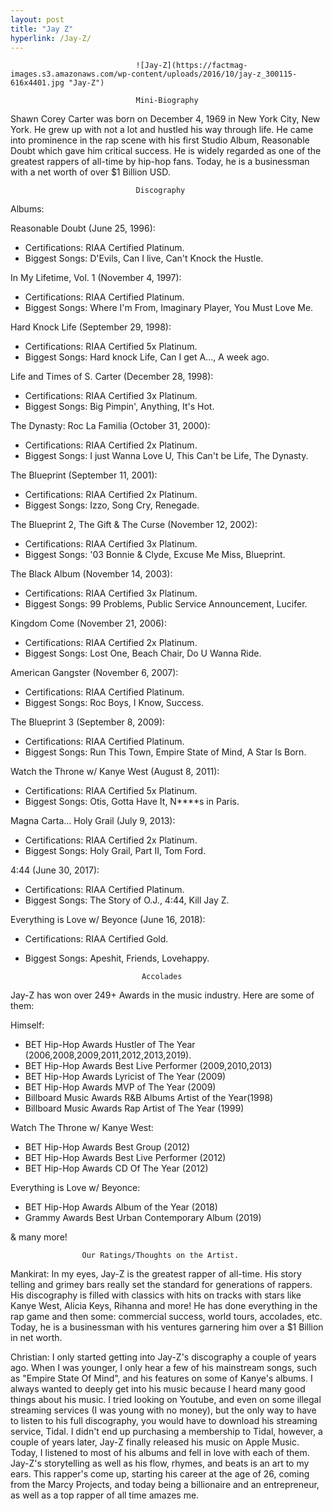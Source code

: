```yaml
---
layout: post
title: "Jay Z"
hyperlink: /Jay-Z/
---
```


                                ![Jay-Z](https://factmag-images.s3.amazonaws.com/wp-content/uploads/2016/10/jay-z_300115-616x4401.jpg "Jay-Z")

                                Mini-Biography

Shawn Corey Carter was born on December 4, 1969 in New York City, New York. He grew up with not a lot and hustled his way through life. He came into prominence in the rap scene with his first Studio Album, Reasonable Doubt which gave him critical success. He is widely regarded as one of the greatest rappers of all-time by hip-hop fans. Today, he is a businessman with a net worth of over $1 Billion USD.

                                Discography

Albums:

Reasonable Doubt (June 25, 1996): 
- Certifications: RIAA Certified Platinum.
- Biggest Songs: D'Evils, Can I live, Can't Knock the Hustle.

In My Lifetime, Vol. 1 (November 4, 1997): 
- Certifications: RIAA Certified Platinum.
- Biggest Songs: Where I'm From, Imaginary Player, You Must Love Me.

Hard Knock Life (September 29, 1998): 
- Certifications: RIAA Certified 5x Platinum.
- Biggest Songs: Hard knock Life, Can I get A..., A week ago.

Life and Times of S. Carter (December 28, 1998): 
- Certifications: RIAA Certified 3x Platinum.
- Biggest Songs: Big Pimpin', Anything, It's Hot.

The Dynasty: Roc La Familia (October 31, 2000): 
- Certifications: RIAA Certified 2x Platinum.
- Biggest Songs: I just Wanna Love U, This Can't be Life, The Dynasty.

The Blueprint (September 11, 2001): 
- Certifications: RIAA Certified 2x Platinum.
- Biggest Songs: Izzo, Song Cry, Renegade.

The Blueprint 2, The Gift & The Curse (November 12, 2002): 
- Certifications: RIAA Certified 3x Platinum.
- Biggest Songs: '03 Bonnie & Clyde, Excuse Me Miss, Blueprint.

The Black Album (November 14, 2003): 
- Certifications: RIAA Certified 3x Platinum.
- Biggest Songs: 99 Problems, Public Service Announcement, Lucifer.

Kingdom Come (November 21, 2006): 
- Certifications: RIAA Certified 2x Platinum.
- Biggest Songs: Lost One, Beach Chair, Do U Wanna Ride.

American Gangster (November 6, 2007): 
- Certifications: RIAA Certified Platinum.
- Biggest Songs: Roc Boys, I Know, Success.

The Blueprint 3 (September 8, 2009): 
- Certifications: RIAA Certified Platinum.
- Biggest Songs: Run This Town, Empire State of Mind, A Star Is Born.

Watch the Throne w/ Kanye West (August 8, 2011):
- Certifications: RIAA Certified 5x Platinum.
- Biggest Songs: Otis, Gotta Have It, N****s in Paris.

Magna Carta... Holy Grail (July 9, 2013): 
- Certifications: RIAA Certified 2x Platinum.
- Biggest Songs: Holy Grail, Part II, Tom Ford.

4:44 (June 30, 2017): 
- Certifications: RIAA Certified Platinum.
- Biggest Songs:  The Story of O.J., 4:44, Kill Jay Z.

Everything is Love w/ Beyonce (June 16, 2018):
- Certifications: RIAA Certified Gold.
- Biggest Songs: Apeshit, Friends, Lovehappy.

                                Accolades

Jay-Z has won over 249+ Awards in the music industry. Here are some of them:

Himself: 
- BET Hip-Hop Awards Hustler of The Year (2006,2008,2009,2011,2012,2013,2019).
- BET Hip-Hop Awards Best Live Performer (2009,2010,2013)
- BET Hip-Hop Awards Lyricist of The Year (2009)
- BET Hip-Hop Awards MVP of The Year (2009)
- Billboard Music Awards R&B Albums Artist of the Year(1998)
- Billboard Music Awards Rap Artist of The Year (1999)

Watch The Throne w/ Kanye West:
- BET Hip-Hop Awards Best Group (2012)
- BET Hip-Hop Awards Best Live Performer (2012)
- BET Hip-Hop Awards CD Of The Year (2012)

Everything is Love w/ Beyonce:
- BET Hip-Hop Awards Album of the Year (2018)
- Grammy Awards Best Urban Contemporary Album (2019)

& many more!

                    Our Ratings/Thoughts on the Artist.

Mankirat: In my eyes, Jay-Z is the greatest rapper of all-time. His story telling and grimey bars really set the standard for generations of rappers. His discography is filled with classics with hits on tracks with stars like Kanye West, Alicia Keys, Rihanna and more! He has done everything in the rap game and then some: commercial success, world tours, accolades, etc. Today, he is a businessman with his ventures garnering him over a $1 Billion in net worth.

Christian: I only started getting into Jay-Z's discography a couple of years ago. When I was younger, I only hear a few of his mainstream songs, such as "Empire State Of Mind", and his features on some of Kanye's albums. I always wanted to deeply get into his music because I heard many good things about his music. I tried looking on Youtube, and even on some illegal streaming services (I was young with no money), but the only way to have to listen to his full discography, you would have to download his streaming service, Tidal. I didn't end up purchasing a membership to Tidal, however, a couple of years later, Jay-Z finally released his music on Apple Music. Today, I listened to most of his albums and fell in love with each of them. Jay-Z's storytelling as well as his flow, rhymes, and beats is an art to my ears. This rapper's come up, starting his career at the age of 26, coming from the Marcy Projects, and today being a billionaire and an entrepreneur, as well as a top rapper of all time amazes me. 